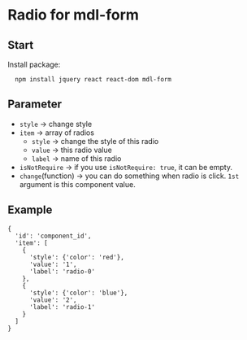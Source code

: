 # Radio for mdl-form

## Start

Install package:
```
  npm install jquery react react-dom mdl-form
```

## Parameter

- `style` -> change style
- `item` -> array of radios
  * `style` -> change the style of this radio
  * `value` -> this radio value
  * `label` -> name of this radio
- `isNotRequire` -> if you use `isNotRequire: true`, it can be empty.
- `change`(function) -> you can do something when radio is click. `1st` argument is this component value.

## Example

```
{   
  'id': 'component_id',
  'item': [
    {
      'style': {'color': 'red'},
      'value': '1',
      'label': 'radio-0'
    },
    {
      'style': {'color': 'blue'},
      'value': '2',
      'label': 'radio-1'
    }
  ]
}
```
